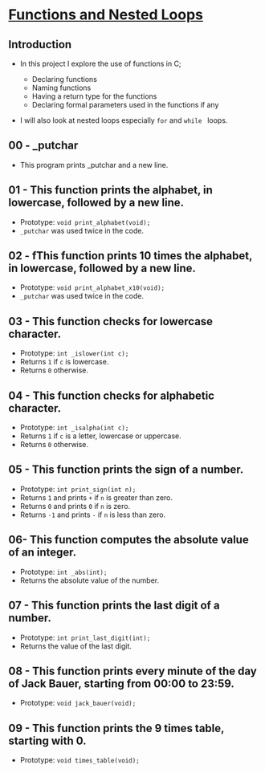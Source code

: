 # <ins>Functions and Nested Loops

## Introduction
- In this project I explore the use of functions in C;
	- Declaring functions
	- Naming functions
	- Having a return type for the functions
	- Declaring formal parameters used in the functions if any

- I will also look at nested loops especially `for` and `while ` loops.

## 00 - _putchar
- This program prints _putchar and a new line.

## 01 - This function prints the alphabet, in lowercase, followed by a new line.
- Prototype: `void print_alphabet(void);`
- `_putchar` was used twice in the code.

## 02 - fThis function prints 10 times the alphabet, in lowercase, followed by a new line.
- Prototype: `void print_alphabet_x10(void);`
- `_putchar` was used twice in the code.

## 03 - This function checks for lowercase character.
- Prototype: `int _islower(int c);`
- Returns `1` if `c` is lowercase.
- Returns `0` otherwise.

## 04 - This function checks for alphabetic character.
- Prototype: `int _isalpha(int c);`
- Returns `1` if `c` is a letter, lowercase or uppercase.
- Returns `0` otherwise.

## 05 - This function prints the sign of a number.
- Prototype: `int print_sign(int n);`
- Returns `1` and prints `+` if `n` is greater than zero.
- Returns `0` and prints `0` if `n` is zero.
- Returns `-1` and prints `-` if `n` is less than zero.

## 06- This function computes the absolute value of an integer.
- Prototype: `int _abs(int);`
- Returns the absolute value of the number.

## 07 - This function prints the last digit of a number.
- Prototype: `int print_last_digit(int);`
- Returns the value of the last digit.

## 08 - This function prints every minute of the day of Jack Bauer, starting from 00:00 to 23:59.
- Prototype: `void jack_bauer(void);`

## 09 - This function prints the 9 times table, starting with 0.
- Prototype: `void times_table(void);`
